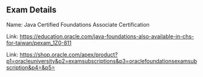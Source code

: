 ## Exam Details


Name: Java Certified Foundations Associate Certification

Link: https://education.oracle.com/java-foundations-also-available-in-chs-for-taiwan/pexam_1Z0-811

Link: https://shop.oracle.com/apex/product?p1=oracleuniversity&p2=examsubscriptions&p3=oraclefoundationsexamsubscription&p4=&p5=
